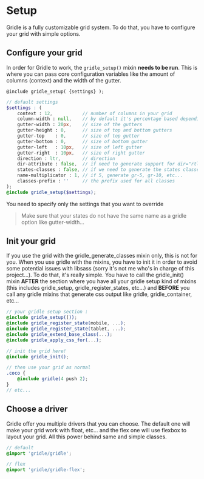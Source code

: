 # Setup

Gridle is a fully customizable grid system. To do that, you have to configure your grid with simple options.

## Configure your grid

In order for Gridle to work, the `gridle_setup()` mixin **needs to be run**. This is where you can pass core configuration variables like the amount of columns (context) and the width of the gutter.


```fn
@include gridle_setup( {settings} );
```

```scss
// default settings
$settings : (
	context : 12, 			// number of columns in your grid
	column-width : null, 	// by default it's percentage based depending on the context but you can specify a column width yourself
	gutter-width : 20px,	// size of the gutters
	gutter-height : 0, 		// size of top and bottom gutters
	gutter-top 	  : 0, 		// size of top gutter
	gutter-bottom : 0, 		// size of bottom gutter
	gutter-left   : 10px, 	// size of left gutter
	gutter-right  : 10px, 	// size of right gutter
	direction : ltr, 		// direction
	dir-attribute : false, 	// if need to generate support for dir="rtl" in order to set part of layout direction
	states-classes : false, // if we need to generate the states classes
	name-multiplicator : 1, // if 5, generate gr-5, gr-10, etc...
	classes-prefix : '' 	// the prefix used for all classes
);
@include gridle_setup($settings);
```

You need to specify only the settings that you want to override

> Make sure that your states do not have the same name as a gridle option like gutter-width...


## Init your grid

If you use the grid with the gridle_generate_classes mixin only, this is not for you.
When you use gridle with the mixins, you have to init it in order to avoid some potential issues with libsass (sorry it's not me who's in charge of this project...).
To do that, it's really simple. You have to call the gridle_init() mixin **AFTER** the section where you have all your gridle setup kind of mixins (this includes gridle_setup, gridle_register_states, etc...) and **BEFORE** you call any gridle mixins that generate css output like gridle, gridle_container, etc...

```scss
// your gridle setup section :
@include gridle_setup(());
@include gridle_register_state(mobile, ...);
@include gridle_register_state(tablet, ...);
@include gridle_extend_base_class(...);
@include gridle_apply_css_for(...);

// init the grid here!
@include gridle_init();

// then use your grid as normal
.coco {
	@include gridle(4 push 2);
}
// etc...
```


## Choose a driver

Gridle offer you multiple drivers that you can choose. The default one will make your grid work with float, etc... and the flex one will use flexbox to layout your grid. All this power behind same and simple classes.

```scss
// default
@import 'gridle/gridle';

// flex
@import 'gridle/gridle-flex';
```
